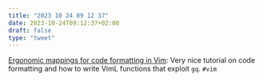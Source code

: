 ```yaml
---
title: "2023 10 24 09 12 37"
date: 2023-10-24T09:12:37+02:00
draft: false
type: "tweet"
---
```

[Ergonomic mappings for code formatting in Vim](https://phelipetls.github.io/posts/code-formatting-vim/): Very nice tutorial on code formatting and how to write VimL functions that exploit `gq`. `#vim`
